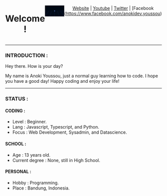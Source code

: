 <div style="display : flex ; justify-content : center ;" align="center">

# Welcome !

----

![banner](/banner.png)
  
----
  
[Website](https://anokidev.github.io) | [Youtube](https://www.youtube.com/channel/UCRPOp9IYKKzI8S4KLIyqYfw) | [Twitter](https://www.twitter.com/anokidev) | [Facebook (https://www.facebook.com/anokidev.youssou)
  
</div>

----

### INTRODUCTION :

Hey there. How is your day?

My name is Anoki Youssou, just a normal guy learning how to code.
I hope you have a good day! Happy coding and enjoy your life!

----

### STATUS :

#### CODING :

- Level : Beginner.
- Lang : Javascript, Typescript, and Python.
- Focus : Web Development, Sysadmin, and Datascience.

#### SCHOOL : 

- Age : 13 years old.
- Current degree : None, still in High School.

#### PERSONAL :

- Hobby : Programming.
- Place : Bandung, Indonesia.
